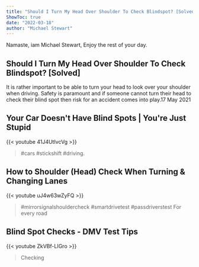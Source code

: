 ```yaml
---
title: "Should I Turn My Head Over Shoulder To Check Blindspot? [Solved]"
ShowToc: true 
date: "2022-03-18"
author: "Michael Stewart" 
---
```


Namaste, iam Michael Stewart, Enjoy the rest of your day.
## Should I Turn My Head Over Shoulder To Check Blindspot? [Solved]
It is rather important to be able to turn your head to look over your shoulder when driving. Safety is paramount and if someone cannot turn their head to check their blind spot then risk for an accident comes into play.17 May 2021

## Your Car Doesn't Have Blind Spots | You're Just Stupid
{{< youtube 41J4UtIvcVg >}}
>#cars #stickshift #driving.

## How to Shoulder (Head) Check When Turning & Changing Lanes
{{< youtube uJ4w63wZyFQ >}}
>#mirrorsignalshouldercheck #smartdrivetest #passdriverstest For every road 

## Blind Spot Checks - DMV Test Tips
{{< youtube ZkVBf-LIGro >}}
>Checking

